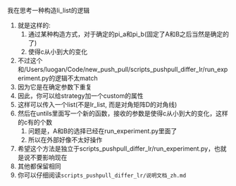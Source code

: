 我在思考一种构造li_list的逻辑
1. 就是这样的:
   1. 通过某种构造方式，对于确定的pi_a和pi_b(固定了A和B之后当然是确定的了)
   2. 使得c从小到大的变化
2. 不过这个和/Users/luogan/Code/new_push_pull/scripts_pushpull_differ_lr/run_experiment.py的逻辑不太match
3. 因为它是在确定参数下重复
4. 因此，你可以给strategy加一个custom的属性
5. 这样可以传入一个list(不是lr_list, 而是对角矩阵D的对角线)
6. 然后在untils里面写一个新的函数，接收的参数是使得c从小到大的变化，这样的c有的个数
   1. 问题是，A和B的选择已经在run_experiment.py里面了
   2. 所以在外部好像不太好操作
7. 希望这个方法是独立于scripts_pushpull_differ_lr/run_experiment.py，也就是说不要影响现在
8. 其他都保留相同
9. 你可以仔细阅读`scripts_pushpull_differ_lr/说明文档_zh.md`